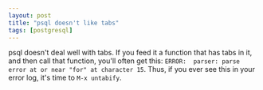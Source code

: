```yaml
---
layout: post
title: "psql doesn't like tabs"
tags: [postgresql]
---
```


psql doesn't deal well with tabs. If you feed it a function that has tabs  in it, and then call that function, you'll often get this:  `ERROR:  parser: parse error at or near "for" at character 15`.  Thus, if you ever see this in your error log, it's time to `M-x untabify`.
